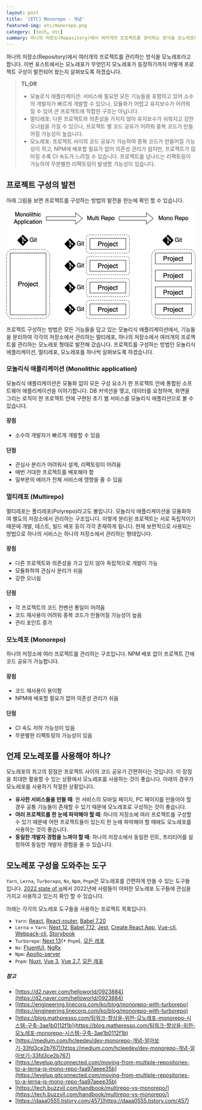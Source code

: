 ```yaml
---
layout: post
title: '[ETC] Monorepo - 개념'
featured-img: etc/monorepo.png
category: [tech, etc]
summary: 하나의 저장소(Repository)에서 여러개의 프로젝트를 관리하는 방식을 모노레포라고 합니다. 이번 포스트에서는 모노레포가 무엇인지 모노레포가 등장하기까지 어떻게 프로젝트 구성이 발전되어 왔는지 살펴보도록 하겠습니다.
---
```


하나의 저장소(Repository)에서 여러개의 프로젝트를 관리하는 방식을 모노레포라고 합니다. 이번 포스트에서는 모노레포가 무엇인지 모노레포가 등장하기까지 어떻게 프로젝트 구성이 발전되어 왔는지 살펴보도록 하겠습니다.

> **TL;DR**
>
> - 모놀로식 애플리케이션: 서비스에 필요한 모든 기능들을 포함하고 있어 소수의 개발자가 빠르게 개발할 수 있으나, 모듈화가 어렵고 유지보수가 어려워 질 수 있어 큰 프로젝트에 적합한 구조는 아닙니다.
> - 멀티레포: 다른 프로젝트와 의존성을 가지지 않아 유지보수가 쉬워지고 강한 오너쉽을 가질 수 있으나, 프로젝트 별 코드 공유가 어려워 중복 코드가 만들어질 가능성이 높습니다.
> - 모노레포: 프로젝트 사이의 코드 공유가 가능하여 중복 코드가 만들어질 가능성이 적고, NPM에 배포할 필요가 없어 의존성 관리가 쉽지만, 프로젝트가 많아질 수록 CI 속도가 느려질 수 있습니다. 프로젝트를 넘나드는 리팩토링이 가능하여 무분별한 리팩토링이 발생할 가능성이 있습니다.

## 프로젝트 구성의 발전
아래 그림을 보면 프로젝트를 구성하는 방법의 발전을 한눈에 확인 할 수 있습니다.

![프로젝트 구성 발전 과정](/assets/img/posts/etc/monorepo_concept.png)

프로젝트 구성하는 방법은 모든 기능들을 담고 있는 모놀리식 애플리케이션에서, 기능들을 분리하여 각각의 저장소에서 관리하는 멀티레포, 하나의 저장소에서 여러개의 프로젝트를 관리하는 모노레포 형태로 발전해 갔습니다. 프로젝트를 구성하는 방법인 모놀리식 애플리케이션, 멀티레포, 모노레포를 하나씩 살펴보도록 하겠습니다.

### 모놀리식 애플리케이션 (Monolithic application)
모놀리식 애플리케이션은 모듈화 없이 모든 구성 요소가 한 프로젝트 안에 통합된 소프트웨어 애플리케이션을 이야기합니다. DB 커넥션을 맺고, 데이터를 요청하며, 화면을 그리는 로직이 한 프로젝트 안에 구현된 초기 웹 서비스를 모놀리식 애플리션으로 볼 수 있습니다.

#### 장점
- 소수의 개발자가 빠르게 개발할 수 있음

#### 단점
- 관심사 분리가 어려워서 설계, 리팩토링이 어려움
- 매번 거대한 프로젝트를 배포해야 함
- 일부분의 에러가 전체 서비스에 영향을 줄 수 있음

### 멀티레포 (Multirepo)
멀티레포는 폴리레포(Polyrepo)라고도 불립니다. 모놀리식 애플리케이션을 모듈화하여 별도의 저장소에서 관리하는 구조입니다. 이렇게 분리된 프로젝트는 서로 독립적이기 때문에 개발, 테스트, 빌드 배포 등이 각각 존재하게 됩니다. 현재 보편적으로 사용되는 방법으로 하나의 서비스는 하나의 저장소에서 관리하는 형태입니다.

#### 장점
- 다른 프로젝트와 의존성을 가고 있지 않아 독립적으로 개발이 가능
- 모듈화하여 관심사 분리가 쉬움
- 강한 오너쉽

#### 단점
- 각 프로젝트의 코드 컨벤션 통일이 어려움
- 코드 재사용이 어려워 중복 코드가 만들어질 가능성이 높음
- 관리 포인트 증가

### 모노레포 (Monorepo)
하나의 저장소에 여러 프로젝트를 관리하는 구조입니다. NPM 배포 없이 프로젝트 간에 코드 공유가 가능합니다.

#### 장점
- 코드 재사용이 용이함
- NPM에 배포할 필요가 없어 의존성 관리가 쉬움

#### 단점
- CI 속도 저하 가능성이 있음
- 무분별한 리펙토링의 가능성이 있음

## 언제 모노레포를 사용해야 하나?
모노레포의 최고의 장점은 프로젝트 사이의 코드 공유가 간편하다는 것입니다. 이 장점을 최대한 활용할 수 있는 상황에서 모노레포를 사용하는 것이 좋습니다. 아래의 경우가 모노레포를 사용하기 적절한 상황입니다.

- **유사한 서비스들을 만들 때**: 한 서비스의 모바일 페이지, PC 페이지를 만들어야 할 경우 공통 기능들이 존재할 수 있기 때문에 모노레포로 구성하는 것이 좋습니다.
- **여러 프로젝트를 한 눈에 파악해야 할 때**: 하나의 저장소에 여러 프로젝트를 구성할 수 있기 때문에 어떤 프로젝트들이 있는지 한 눈에 파악해야 할 때에도 모노레포를 사용하는 것이 좋습니다.
- **동일한 개발자 경험을 느껴야 할 때**: 하나의 저장소에서 동일한 린트, 프리티어를 설정하여 동일한 개발자 경험을 줄 수 있습니다.

## 모노레포 구성을 도와주는 도구
`Yarn`, `Lerna`, `Turborepo`, `Nx`, `Npm`, `Pnpm`은 모노레포를 간편하게 만들 수 있는 도구들 입니다. [2022 state of js](https://2022.stateofjs.com/en-US/libraries/monorepo-tools/)에서 2022년에 사람들이 어떠한 모노레포 도구들에 관심을 가지고 사용하고 있는지 확인 할 수 있습니다.

아래는 각각의 모노레포 도구들을 사용하는 프로젝트 목록입니다.

- `Yarn`: [React](https://github.com/facebook/react/blob/main/package.json#L3-L5), [React-router](https://github.com/remix-run/react-router/blob/main/package.json#L4-L12), [Babel 7.20](https://github.com/babel/babel/blob/main/package.json#L78-L85)
- `Lerna` + `Yarn`: [Next 12](https://github.com/vercel/next.js/blob/21994ce591be70b03176a2512c7304381d52e629/lerna.json#L2), [Babel 7.12](https://github.com/babel/babel/blob/v7.12.12/lerna.json), [Jest](https://github.com/facebook/jest/blob/main/lerna.json#L5), [Create React App](https://github.com/facebook/create-react-app/blob/main/lerna.json#L3), [Vue-cli](https://github.com/vuejs/vue-cli/blob/dev/lerna.json#L2), [Webpack-cli](https://github.com/webpack/webpack-cli/blob/master/lerna.json#L5), [Storybook](https://github.com/storybookjs/storybook/blob/next/code/lerna.json#L2)
- `Turborepo`: [Next 13](https://github.com/vercel/next.js/blob/canary/turbo.json)(+ `Pnpm`), [모든 레포](https://github.com/vercel/turbo/discussions/103)
- `Nx`: [FluentUI](https://github.com/microsoft/fluentui/blob/master/nx.json), [NgRx](https://github.com/ngrx/platform/blob/master/nx.json)
- `Npm`: [Apollo-server](https://github.com/apollographql/apollo-server/blob/main/package.json#L32-L38)
- `Pnpm`: [Nuxt](https://github.com/nuxt/nuxt/blob/main/pnpm-workspace.yaml), [Vue 3](https://github.com/vuejs/core/blob/main/pnpm-workspace.yaml), [Vue 2.7](https://github.com/vuejs/vue/blob/main/pnpm-workspace.yaml), [모든 레포](https://pnpm.io/users)

##### 참고
- [https://d2.naver.com/helloworld/0923884](https://d2.naver.com/helloworld/0923884)
- [https://engineering.linecorp.com/ko/blog/monorepo-with-turborepo](https://engineering.linecorp.com/ko/blog/monorepo-with-turborepo)
- [https://blog.mathpresso.com/팀워크-향상을-위한-모노레포-monorepo-시스템-구축-3ae1b0112f1b](https://blog.mathpresso.com/팀워크-향상을-위한-모노레포-monorepo-시스템-구축-3ae1b0112f1b)
- [https://medium.com/hcleedev/dev-monorepo-개념-알아보기-33fd3ce2b767](https://medium.com/hcleedev/dev-monorepo-개념-알아보기-33fd3ce2b767)
- [https://levelup.gitconnected.com/moving-from-multiple-repositories-to-a-lerna-js-mono-repo-faa97aeee35b](https://levelup.gitconnected.com/moving-from-multiple-repositories-to-a-lerna-js-mono-repo-faa97aeee35b)
- [https://tech.buzzvil.com/handbook/multirepo-vs-monorepo/](https://tech.buzzvil.com/handbook/multirepo-vs-monorepo/)
- [https://daaa0555.tistory.com/457](https://daaa0555.tistory.com/457)
